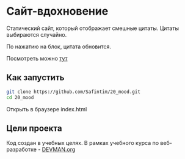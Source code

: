 # Сайт-вдохновение

Статический сайт, который отображает смешные цитаты. Цитаты выбираются случайно.

По нажатию на блок, цитата обновится.

Посмотреть можно [тут](https://safintim.github.io/20_mood)

## Как запустить

```sh
git clone https://github.com/Safintim/20_mood.git
cd 20_mood
```

Открыть в браузере index.html

## Цели проекта

Код создан в учебных целях. В рамках учебного курса по веб-разработке - [DEVMAN.org](https://devman.org)
